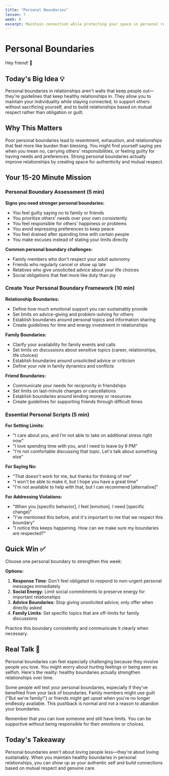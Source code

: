 ```yaml
---
title: "Personal Boundaries"
lesson: 7
week: 8
excerpt: Maintain connection while protecting your space in personal relationships.
---
```


# Personal Boundaries

Hey friend! 👋

## Today's Big Idea 💡

Personal boundaries in relationships aren't walls that keep people out—they're guidelines that keep healthy relationships in. They allow you to maintain your individuality while staying connected, to support others without sacrificing yourself, and to build relationships based on mutual respect rather than obligation or guilt.

## Why This Matters

Poor personal boundaries lead to resentment, exhaustion, and relationships that feel more like burden than blessing. You might find yourself saying yes when you mean no, carrying others' responsibilities, or feeling guilty for having needs and preferences. Strong personal boundaries actually improve relationships by creating space for authenticity and mutual respect.

## Your 15-20 Minute Mission

### Personal Boundary Assessment (5 min)

**Signs you need stronger personal boundaries:**

- You feel guilty saying no to family or friends
- You prioritize others' needs over your own consistently
- You feel responsible for others' happiness or problems
- You avoid expressing preferences to keep peace
- You feel drained after spending time with certain people
- You make excuses instead of stating your limits directly

**Common personal boundary challenges:**

- Family members who don't respect your adult autonomy
- Friends who regularly cancel or show up late
- Relatives who give unsolicited advice about your life choices
- Social obligations that feel more like duty than joy

### Create Your Personal Boundary Framework (10 min)

**Relationship Boundaries:**

- Define how much emotional support you can sustainably provide
- Set limits on advice-giving and problem-solving for others
- Establish boundaries around personal topics and information sharing
- Create guidelines for time and energy investment in relationships

**Family Boundaries:**

- Clarify your availability for family events and calls
- Set limits on discussions about sensitive topics (career, relationships, life choices)
- Establish boundaries around unsolicited advice or criticism
- Define your role in family dynamics and conflicts

**Friend Boundaries:**

- Communicate your needs for reciprocity in friendships
- Set limits on last-minute changes or cancellations
- Establish boundaries around lending money or resources
- Create guidelines for supporting friends through difficult times

### Essential Personal Scripts (5 min)

**For Setting Limits:**

- "I care about you, and I'm not able to take on additional stress right now"
- "I love spending time with you, and I need to leave by 9 PM"
- "I'm not comfortable discussing that topic. Let's talk about something else"

**For Saying No:**

- "That doesn't work for me, but thanks for thinking of me"
- "I won't be able to make it, but I hope you have a great time"
- "I'm not available to help with that, but I can recommend [alternative]"

**For Addressing Violations:**

- "When you [specific behavior], I feel [emotion]. I need [specific change]"
- "I've mentioned this before, and it's important to me that we respect this boundary"
- "I notice this keeps happening. How can we make sure my boundaries are respected?"

## Quick Win ✅

Choose one personal boundary to strengthen this week:

**Options:**

1. **Response Time**: Don't feel obligated to respond to non-urgent personal messages immediately
2. **Social Energy**: Limit social commitments to preserve energy for important relationships
3. **Advice Boundaries**: Stop giving unsolicited advice; only offer when directly asked
4. **Family Limits**: Set specific topics that are off-limits for family discussions

Practice this boundary consistently and communicate it clearly when necessary.

## Real Talk 💬

Personal boundaries can feel especially challenging because they involve people you love. You might worry about hurting feelings or being seen as selfish. Here's the reality: healthy boundaries actually strengthen relationships over time.

Some people will test your personal boundaries, especially if they've benefited from your lack of boundaries. Family members might use guilt ("But we're family!") or friends might get upset when you're no longer endlessly available. This pushback is normal and not a reason to abandon your boundaries.

Remember that you can love someone and still have limits. You can be supportive without being responsible for their emotions or choices.

## Today's Takeaway

Personal boundaries aren't about loving people less—they're about loving sustainably. When you maintain healthy boundaries in personal relationships, you can show up as your authentic self and build connections based on mutual respect and genuine care.
